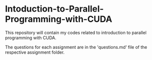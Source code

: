 # Intoduction-to-Parallel-Programming-with-CUDA
This repository will contain my codes related to introduction to parallel programming with CUDA.

The questions for each assignment are in the 'questions.md' file of the respective assignment folder.
